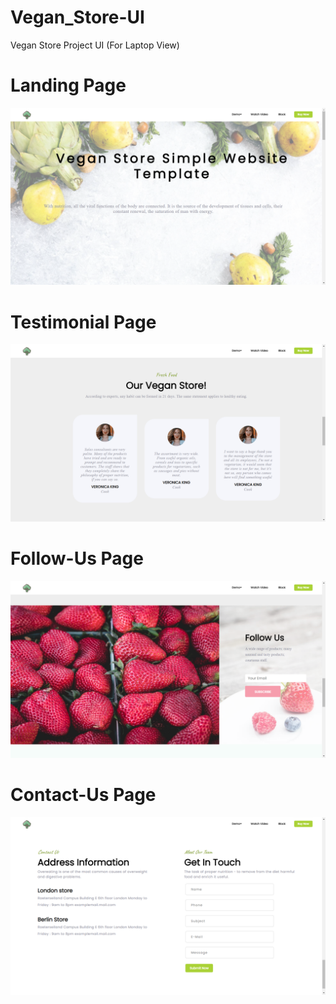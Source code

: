 # Vegan_Store-UI
Vegan Store Project UI (For Laptop View)

# Landing Page
![alt tag](https://github.com/Muskan-sahu/Vegan_Store-UI/blob/master/Screenshot%20(219).png)

# Testimonial Page
![alt tag](https://github.com/Muskan-sahu/Vegan_Store-UI/blob/master/Testimonal_Page.png)

# Follow-Us Page
![alt tag](https://github.com/Muskan-sahu/Vegan_Store-UI/blob/master/FollowUs.png)

# Contact-Us Page
![alt tag](https://github.com/Muskan-sahu/Vegan_Store-UI/blob/master/ContactUs.png)
